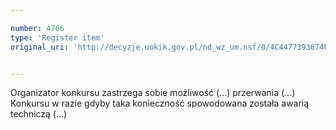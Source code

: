 ```yaml
---

number: 4766
type: 'Register item'
original_uri: 'http://decyzje.uokik.gov.pl/nd_wz_um.nsf/0/4C4477393674F87CC1257B7A003CAB8D?OpenDocument'


---
```


Organizator konkursu zastrzega sobie możliwość (...) przerwania (...) Konkursu w razie gdyby taka konieczność spowodowana została awarią techniczą (...)
